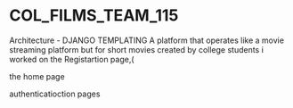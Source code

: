 # COL_FILMS_TEAM_115

Architecture - DJANGO TEMPLATING
A platform that operates like a movie streaming platform but for short movies created by college students
i worked on the Registartion page,(




the  home page


authenticatioction pages 
